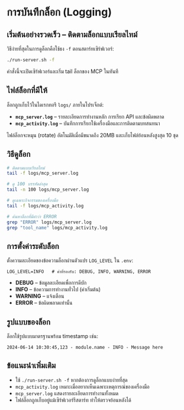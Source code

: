 # การบันทึกล็อก (Logging)

## เริ่มต้นอย่างรวดเร็ว – ติดตามล็อกแบบเรียลไทม์

วิธีง่ายที่สุดในการดูล็อกคือใช้ธง `-f` ตอนสตาร์ทเซิร์ฟเวอร์:

```bash
./run-server.sh -f
```

คำสั่งนี้จะเปิดเซิร์ฟเวอร์และเริ่ม tail ล็อกของ MCP ในทันที

## ไฟล์ล็อกที่มีให้

ล็อกถูกเก็บไว้ในไดเรกทอรี `logs/` ภายในโปรเจ็กต์:

- **`mcp_server.log`** – รายละเอียดการทำงานหลัก การเรียก API และข้อผิดพลาด
- **`mcp_activity.log`** – บันทึกการเรียกใช้เครื่องมือและการติดตามบทสนทนา

ไฟล์ล็อกจะหมุน (rotate) อัตโนมัติเมื่อมีขนาดถึง 20MB และเก็บไฟล์ย้อนหลังสูงสุด 10 ชุด

## วิธีดูล็อก

```bash
# ติดตามแบบเรียลไทม์
tail -f logs/mcp_server.log

# ดู 100 บรรทัดล่าสุด
tail -n 100 logs/mcp_server.log

# ดูเฉพาะกิจกรรมของเครื่องมือ
tail -f logs/mcp_activity.log

# ค้นหาล็อกที่มีคำว่า ERROR
grep "ERROR" logs/mcp_server.log
grep "tool_name" logs/mcp_activity.log
```

## การตั้งค่าระดับล็อก

ตั้งความละเอียดของข้อความล็อกผ่านตัวแปร `LOG_LEVEL` ใน `.env`:

```env
LOG_LEVEL=INFO   # ค่าที่รองรับ: DEBUG, INFO, WARNING, ERROR
```

- **DEBUG** – ข้อมูลละเอียดเพื่อการดีบัก
- **INFO** – ข้อความการทำงานทั่วไป (ค่าเริ่มต้น)
- **WARNING** – แจ้งเตือน
- **ERROR** – ข้อผิดพลาดเท่านั้น

## รูปแบบของล็อก

ล็อกใช้รูปแบบมาตรฐานพร้อม timestamp เช่น:
```
2024-06-14 10:30:45,123 - module.name - INFO - Message here
```

## ข้อแนะนำเพิ่มเติม

- ใช้ `./run-server.sh -f` หากต้องการดูล็อกแบบง่ายที่สุด
- `mcp_activity.log` เหมาะเมื่ออยากเห็นเฉพาะเหตุการณ์ของเครื่องมือ
- `mcp_server.log` แสดงรายละเอียดการทำงานทั้งหมด
- ไฟล์ล็อกถูกเก็บอยู่แม้เซิร์ฟเวอร์รีสตาร์ท ทำให้ตรวจย้อนหลังได้